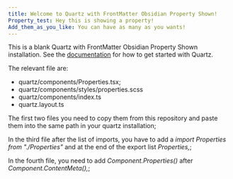 ```yaml
---
title: Welcome to Quartz with FrontMatter Obsidian Property Shown!
Property_test: Hey this is showing a property!
Add_them_as_you_like: You can have as many as you wants!
---
```


This is a blank Quartz with FrontMatter Obsidian Property Shown installation.
See the [documentation](https://quartz.jzhao.xyz) for how to get started with Quartz. 

The relevant file are:
- quartz/components/Properties.tsx;
- quartz/components/styles/properties.scss
- quartz/components/index.ts
- quartz.layout.ts

The first two files you need to copy them from this repository and paste them into the same path in your quartz installation;

In the third file after the list of imports, you have to add a *import Properties from "./Properties"* and at the end of the export list *Properties,*;

In the fourth file, you need to add *Component.Properties()* after *Component.ContentMeta(),*;


